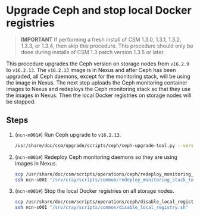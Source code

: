 # Upgrade Ceph and stop local Docker registries

> **IMPORTANT** If performing a fresh install of CSM 1.3.0, 1.3.1, 1.3.2, 1.3.3, or 1.3.4, then skip this procedure.
> This procedure should only be done during installs of CSM 1.3 patch version 1.3.5 or later.

This procedure upgrades the Ceph version on storage nodes from `v16.2.9` to `v16.2.13`.
The `v16.2.13` image is in Nexus and after Ceph has been upgraded, all Ceph daemons, except for the
monitoring stack, will be using the image in Nexus. The next step uploads the Ceph monitoring container images
to Nexus and redeploys the Ceph monitoring stack so that they use the images in Nexus. Then the local Docker
registries on storage nodes will be stopped.

## Steps

1. (`ncn-m001#`) Run Ceph upgrade to `v16.2.13`.

   ```bash
   /usr/share/doc/csm/upgrade/scripts/ceph/ceph-upgrade-tool.py --version "v16.2.13"
   ```

1. (`ncn-m001#`) Redeploy Ceph monitoring daemons so they are using images in Nexus.

   ```bash
   scp /usr/share/doc/csm/scripts/operations/ceph/redeploy_monitoring_stack_to_nexus.sh ncn-s001:/srv/cray/scripts/common/redeploy_monitoring_stack_to_nexus.sh
   ssh ncn-s001 "/srv/cray/scripts/common/redeploy_monitoring_stack_to_nexus.sh"
   ```

1. (`ncn-m001#`) Stop the local Docker registries on all storage nodes.

   ```bash
   scp /usr/share/doc/csm/scripts/operations/ceph/disable_local_registry.sh ncn-s001:/srv/cray/scripts/common/disable_local_registry.sh
   ssh ncn-s001 "/srv/cray/scripts/common/disable_local_registry.sh"
   ```
